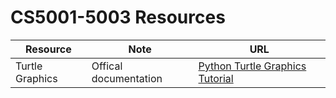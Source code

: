 # CS5001-5003 Resources


Resource | Note | URL
---- | ---- | ----
Turtle Graphics | Offical documentation | [Python Turtle Graphics Tutorial](https://docs.python.org/3/library/turtle.html?highlight=hide#turtle.hideturtle)

